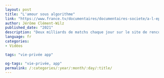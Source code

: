 ```yaml
---
layout: post
title: "L'amour sous algorithme"
link: "https://www.france.tv/documentaires/documentaires-societe/a-l-epreuve-des-reseaux/3014481-l-amour-sous-algorithme.html"
author: Jérôme Clément-Wilz
published_date: "2021"
description: "Deux milliards de matchs chaque jour sur le site de rencontre Tinder et trois milliards en une seule journée en plein confinement : un record historique pour cette application. Quel est l'impact des applications de rencontre sur les vies amoureuses ? Peut-on aimer librement après une rencontre prédéterminée ? Des couples durables sont-ils susceptibles de se former grâce à ces coups de pouces informatiques ? Miroir aux alouettes ou vraies possibilités de relations ? Entre espoirs et désarrois amoureux, enquête sur l'amour au temps des algorithmes."
language: fr
categories:
- Vidéos

tags: "vie-privée app"

og-tags: "vie-privée, app"
permalink: /:categories/:year/:month/:day/:title/
---
```

